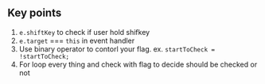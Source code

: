 ## Key points

1. `e.shiftKey` to check if user hold shifkey
2. `e.target` === `this` in event handler
3. Use binary operator to contorl your flag. ex. `startToCheck = !startToCheck;`
4. For loop every thing and check with flag to decide should be checked or not
